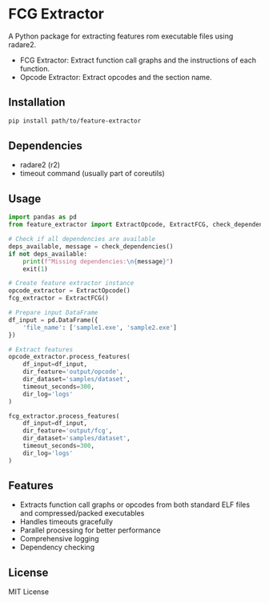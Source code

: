# FCG Extractor

A Python package for extracting features rom executable files using radare2.
- FCG Extractor:
    Extract function call graphs and the instructions of each function.
- Opcode Extractor:
    Extract opcodes and the section name.

## Installation

```bash
pip install path/to/feature-extractor
```
 
## Dependencies

- radare2 (r2)
- timeout command (usually part of coreutils)

## Usage

```python
import pandas as pd
from feature_extractor import ExtractOpcode, ExtractFCG, check_dependencies

# Check if all dependencies are available
deps_available, message = check_dependencies()
if not deps_available:
    print(f"Missing dependencies:\n{message}")
    exit(1)

# Create feature extractor instance
opcode_extractor = ExtractOpcode()
fcg_extractor = ExtractFCG()

# Prepare input DataFrame
df_input = pd.DataFrame({
    'file_name': ['sample1.exe', 'sample2.exe']
})

# Extract features
opcode_extractor.process_features(
    df_input=df_input,
    dir_feature='output/opcode',
    dir_dataset='samples/dataset',
    timeout_seconds=300,
    dir_log='logs'
)

fcg_extractor.process_features(
    df_input=df_input,
    dir_feature='output/fcg',
    dir_dataset='samples/dataset',
    timeout_seconds=300,
    dir_log='logs'
)
```

## Features

- Extracts function call graphs or opcodes from both standard ELF files and compressed/packed executables
- Handles timeouts gracefully
- Parallel processing for better performance
- Comprehensive logging
- Dependency checking

## License

MIT License
